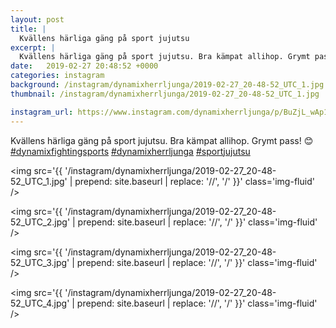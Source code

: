 ```yaml
---
layout: post
title: |
  Kvällens härliga gäng på sport jujutsu
excerpt: |
  Kvällens härliga gäng på sport jujutsu. Bra kämpat allihop. Grymt pass! 😊   
date:   2019-02-27 20:48:52 +0000
categories: instagram
background: /instagram/dynamixherrljunga/2019-02-27_20-48-52_UTC_1.jpg
thumbnail: /instagram/dynamixherrljunga/2019-02-27_20-48-52_UTC_1.jpg

instagram_url: https://www.instagram.com/dynamixherrljunga/p/BuZjL_wAp13
---
```

Kvällens härliga gäng på sport jujutsu. Bra kämpat allihop. Grymt pass! 😊 [#dynamixfightingsports](https://www.instagram.com/explore/tags/dynamixfightingsports/) [#dynamixherrljunga](https://www.instagram.com/explore/tags/dynamixherrljunga/) [#sportjujutsu](https://www.instagram.com/explore/tags/sportjujutsu/)



<img src='{{ '/instagram/dynamixherrljunga/2019-02-27_20-48-52_UTC_1.jpg' | prepend: site.baseurl | replace: '//', '/' }}' class='img-fluid' />


<img src='{{ '/instagram/dynamixherrljunga/2019-02-27_20-48-52_UTC_2.jpg' | prepend: site.baseurl | replace: '//', '/' }}' class='img-fluid' />


<img src='{{ '/instagram/dynamixherrljunga/2019-02-27_20-48-52_UTC_3.jpg' | prepend: site.baseurl | replace: '//', '/' }}' class='img-fluid' />


<img src='{{ '/instagram/dynamixherrljunga/2019-02-27_20-48-52_UTC_4.jpg' | prepend: site.baseurl | replace: '//', '/' }}' class='img-fluid' />

